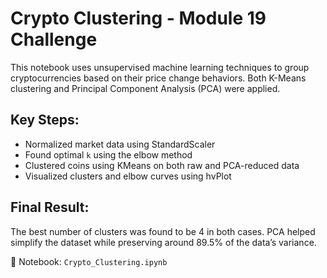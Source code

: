# Crypto Clustering - Module 19 Challenge

This notebook uses unsupervised machine learning techniques to group cryptocurrencies based on their price change behaviors. Both K-Means clustering and Principal Component Analysis (PCA) were applied.

## Key Steps:
- Normalized market data using StandardScaler
- Found optimal `k` using the elbow method
- Clustered coins using KMeans on both raw and PCA-reduced data
- Visualized clusters and elbow curves using hvPlot

## Final Result:
The best number of clusters was found to be 4 in both cases. PCA helped simplify the dataset while preserving around 89.5% of the data’s variance.

📁 Notebook: `Crypto_Clustering.ipynb`
